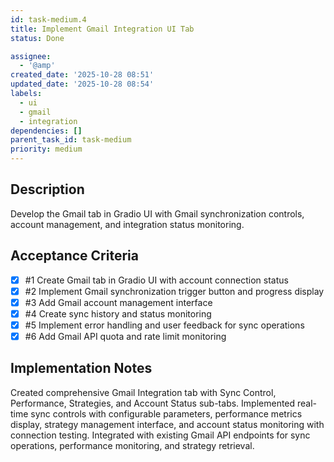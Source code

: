 ```yaml
---
id: task-medium.4
title: Implement Gmail Integration UI Tab
status: Done

assignee:
  - '@amp'
created_date: '2025-10-28 08:51'
updated_date: '2025-10-28 08:54'
labels:
  - ui
  - gmail
  - integration
dependencies: []
parent_task_id: task-medium
priority: medium
---
```


## Description

<!-- SECTION:DESCRIPTION:BEGIN -->
Develop the Gmail tab in Gradio UI with Gmail synchronization controls, account management, and integration status monitoring.
<!-- SECTION:DESCRIPTION:END -->

## Acceptance Criteria
<!-- AC:BEGIN -->
- [x] #1 Create Gmail tab in Gradio UI with account connection status
- [x] #2 Implement Gmail synchronization trigger button and progress display
- [x] #3 Add Gmail account management interface
- [x] #4 Create sync history and status monitoring
- [x] #5 Implement error handling and user feedback for sync operations
- [x] #6 Add Gmail API quota and rate limit monitoring
## Implementation Notes

<!-- SECTION:NOTES:BEGIN -->
Created comprehensive Gmail Integration tab with Sync Control, Performance, Strategies, and Account Status sub-tabs. Implemented real-time sync controls with configurable parameters, performance metrics display, strategy management interface, and account status monitoring with connection testing. Integrated with existing Gmail API endpoints for sync operations, performance monitoring, and strategy retrieval.
<!-- SECTION:NOTES:END -->
